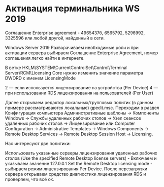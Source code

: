 # Активация терминальника WS 2019

Соглашение Enterprise agreement - 4965437б, 6565792, 5296992, 3325596 или любой другой, найденный в сети.

Windows Server 2019
Разворачиваем необходимые роли и при активации сервера выбираем Соглашение Enterprise Аgreement, номер соглашения легко найти в интернете.

В ветке HKLM\SYSTEM\CurrentControlSet\Control\Terminal Server\RCM\Licensing Core нужно изменить значение параметра DWORD с именем LicensingMode

2 — если используется лицензирование на устройства (Per Device)
4 — при использовании RDS лицензирования на пользователей (Per User)

Далее открываем редактор локальных/групповых политик (в данном примере рассматриваются локальные) gpedit.msc.
Переходим в раздел Конфигурация компьютера Административные шаблоны -> Компоненты Windows -> Службы удаленных рабочих столов -> Узел сеансов удаленных рабочих столов -> Лицензирование
или
Computer Configuration -> Administrative Templates -> Windows Components -> Remote Desktop Services -> Remote Desktop Session Host -> Licensing.

Нас интересуют две политики:

Использовать указанные серверы лицензирования удаленных рабочих столов (Use the specified Remote Desktop license servers) - Включаем и указываем значение 127.0.0.1
Set the Remote Desktop licensing mode - выбираем режим лицензирования Per Device.
После перезагрузки сервера открываем средство диагностики лицензирования RDS и проверяем, что всё ок.